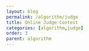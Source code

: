 ```yaml
---
layout: blog 
permalink: /algorithm/judge
title: Online Judge Contest 
categories: [algorithm,judge]
order: 3 
parent: algorithm 
---
```

